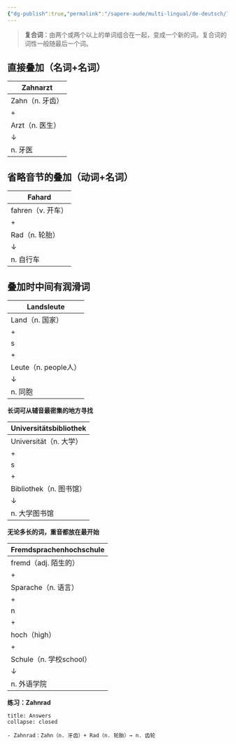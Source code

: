 ```yaml
---
{"dg-publish":true,"permalink":"/sapere-aude/multi-lingual/de-deutsch/lektion-4/","dgPassFrontmatter":true}
---
```




> **复合词**：由两个或两个以上的单词组合在一起，变成一个新的词。复合词的词性一般随最后一个词。



## 直接叠加（名词+名词）

| Zahnarzt    |
| ----------- |
| Zahn（n. 牙齿） |
| +           |
| Arzt（n. 医生） |
| ↓           |
| n. 牙医       |
## 省略音节的叠加（动词+名词）

| Fahard        |
| ------------- |
| fahren（v. 开车） |
| +             |
| Rad（n. 轮胎）    |
| ↓             |
| n. 自行车        |
## 叠加时中间有润滑词
| Landsleute        |
| ----------------- |
| Land（n. 国家）       |
| +                 |
| s                 |
| +                 |
| Leute（n. people人） |
| ↓                 |
| n. 同胞             |

**长词可从辅音最密集的地方寻找**

| Universitä**tsb**ibliothek |
| -------------------------- |
| Universität（n. 大学）         |
| +                          |
| s                          |
| +                          |
| Bibliothek（n. 图书馆）         |
| ↓                          |
| n. 大学图书馆                   |

**无论多长的词，重音都放在最开始**

| Fremdsprachenhochschule |
| ----------------------- |
| fremd（adj. 陌生的）         |
| +                       |
| Sparache（n. 语言）         |
| +                       |
| n                       |
| +                       |
| hoch（high）              |
| +                       |
| Schule（n. 学校school）     |
| ↓                       |
| n. 外语学院                 |

**练习：Zahnrad**

```ad-done
title: Answers
collapse: closed

- Zahnrad：Zahn（n. 牙齿）+ Rad（n. 轮胎）→ n. 齿轮
```

